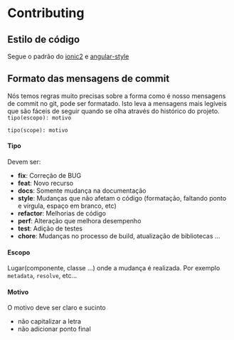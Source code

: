 # Contributing

## Estilo de código

Segue o padrão do [ionic2](https://github.com/driftyco/tslint-ionic-rules) e [angular-style](https://angular.io/docs/ts/latest/guide/style-guide.html)

## Formato das mensagens de commit

Nós temos regras muito precisas sobre a forma como é nosso mensagens de commit no git, pode ser formatado. Isto leva a mensagens mais legíveis que são fáceis de seguir quando se olha através do histórico do projeto.
`tipo(escopo): motivo`

`tipo(scope): motivo`

#### Tipo
Devem ser:

* **fix**: Correção de BUG
* **feat**: Novo recurso
* **docs**: Somente mudança na documentação
* **style**: Mudanças que não afetam o código (formatação, faltando ponto e vírgula, espaço em branco, etc)
* **refactor**: Melhorias de código
* **perf**: Alteração que melhora desempenho
* **test**: Adição de testes
* **chore**: Mudanças no processo de build, atualização de bibliotecas ...

#### Escopo
Lugar(componente, classe ...) onde a mudança é realizada. Por exemplo `metadata`, `resolve`, etc...

#### Motivo
O motivo deve ser claro e sucinto

* não capitalizar a letra
* não adicionar ponto final
